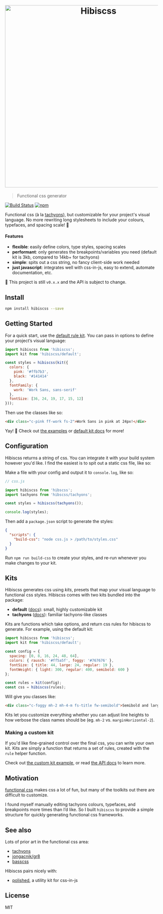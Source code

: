 <h1 align="center">
	<img width="600" src="https://cdn.rawgit.com/rosszurowski/hibiscss/337654f1/media/logo.svg" alt="Hibiscss" />
	<br />
</h1>

> Functional css generator

[![Build Status](https://travis-ci.org/rosszurowski/hibiscss.svg?branch=master)](https://travis-ci.org/rosszurowski/hibiscss)
[![npm](https://badgen.now.sh/npm/v/hibiscss)](https://www.npmjs.com/package/hibiscss)

Functional css (à la [tachyons](http://tachyons.io)), but customizable for your project's visual language. No more rewriting long stylesheets to include your colours, typefaces, and spacing scale! 🌺


#### Features

* **flexible**: easily define colors, type styles, spacing scales
* **performant**: only generates the breakpoints/variables you need (default kit is 3kb, compared to 14kb+ for tachyons)
* **simple**: spits out a css string, no fancy client-side work needed
* **just javascript**: integrates well with css-in-js, easy to extend, automate documentation, etc.

:construction: This project is still `v0.x.x` and the API is subject to change.

## Install

```bash
npm install hibiscss --save
```

## Getting Started

For a quick start, use the [default rule kit](https://github.com/rosszurowski/hibiscss/blob/master/docs/default.md). You can pass in options to define your project’s visual language:

```js
import hibiscss from 'hibiscss';
import kit from 'hibiscss/default';

const styles = hibiscss(kit({
  colors: {
    pink: '#ffb7b3',
    black: '#141414'
  },
  fontFamily: {
    work: 'Work Sans, sans-serif'
  },
  fontSize: [36, 24, 19, 17, 15, 12]
}));
```

Then use the classes like so:

```html
<div class="c-pink ff-work fs-2">Work Sans in pink at 24px!</div>
```

Yay! :tada: Check out [the examples](https://github.com/rosszurowski/hibiscss/tree/master/examples) or [default kit docs](https://github.com/rosszurowski/hibiscss/blob/master/docs/default.md) for more!

## Configuration

Hibiscss returns a string of css. You can integrate it with your build system however you'd like. I find the easiest is to spit out a static css file, like so:

Make a file with your config and output it to `console.log`, like so:

```js
// css.js

import hibiscss from 'hibscss';
import tachyons from 'hibscss/tachyons';

const styles = hibiscss(tachyons());

console.log(styles);
```

Then add a `package.json` script to generate the styles:

```json
{
  "scripts": {
    "build-css": "node css.js > /path/to/styles.css"
  }
}
```

Run `npm run build-css` to create your styles, and re-run whenever you make changes to your kit.

## Kits

Hibiscss generates css using _kits_, presets that map your visual language to functional css styles. Hibiscss comes with two kits bundled into the package:

* **default** ([docs](https://github.com/rosszurowski/hibiscss/blob/master/docs/default.md)): small, highly customizable kit
* **tachyons** ([docs](https://github.com/rosszurowski/hibiscss/blob/master/docs/tachyons.md)): familiar tachyons-like classes

Kits are functions which take options, and return css rules for hibiscss to generate. For example, using the default kit:

```js
import hibiscss from 'hibiscss';
import kit from 'hibiscss/default';

const config = {
  spacing: [0, 8, 16, 24, 48, 64],
  colors: { rausch: '#ff5a5f', foggy: '#767676' },
  fontSize: { title: 44, large: 24, regular: 19 },
  fontWeight: { light: 300, regular: 400, semibold: 600 }
};

const rules = kit(config);
const css = hibiscss(rules);
```

Will give you classes like:

```html
<div class="c-foggy mh-2 mh-4-m fs-title fw-semibold">Semibold and large</div>
```

Kits let you customize everything whether you can adjust line heights to how verbose the class names should be (eg. `mh-2` vs. `marginHorizontal-2`).

### Making a custom kit

If you'd like fine-grained control over the final css, you can write your own kit. Kits are simply a function that returns a set of rules, created with the `rule` helper function.

Check out [the custom kit example](https://github.com/rosszurowski/hibiscss/blob/master/examples/custom-kit.js), or read [the API docs](https://github.com/rosszurowski/hibiscss/blob/master/docs/api.md) to learn more.

## Motivation

[functional css](http://www.jon.gold/2015/07/functional-css/) makes css a lot of fun, but many of the toolkits out there are difficult to customize.

I found myself manually editing tachyons colours, typefaces, and breakpoints more times than I’d like. So I built  `hibiscss` to provide a simple structure for quickly generating functional css frameworks.

## See also

Lots of prior art in the functional css area:

* [tachyons](https://github.com/tachyons-css/tachyons/)
* [jongacnik/gr8](https://github.com/jongacnik/gr8)
* [basscss](https://github.com/basscss/basscss)

Hibiscss pairs nicely with:

* [polished](https://github.com/styled-components/polished), a utility kit for css-in-js

## License

MIT
